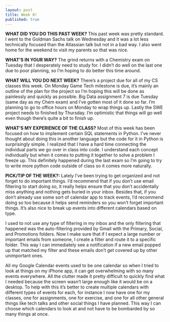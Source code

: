```yaml
---
layout: post
title: Week 8!
published: true
---
```


**WHAT DID YOU DO THIS PAST WEEK?** This past week was pretty standard. I went to the Goldman Sachs talk on Wednesday and it was a lot less technically focused than the Atlassian talk but not in a bad way. I also went home for the weekend to visit my parents so that was nice.

**WHAT'S IN YOUR WAY?** The grind returns with a Chemistry exam on Tuesday that I desperately need to study for. I didn’t do well on the last one due to poor planning, so I’m hoping to do better this time around.

**WHAT WILL YOU DO NEXT WEEK?** There’s a project due for all of my CS classes this week. On Monday Game Tech milestone is due, it’s mainly an outline of the plan for the project so I’m hoping this will be done as painlessly and quickly as possible. Big Data assignment 7 is due Tuesday (same day as my Chem exam) and I’ve gotten most of it done so far. I’m planning to go to office hours on Monday to wrap things up. Lastly the SWE project needs to finished by Thursday. I’m optimistic that things will go well even though there’s quite a bit to finish up.

**WHAT'S MY EXPERIENCE OF THE CLASS?** Most of this week has been focused on how to implement certain SQL statements in Python. I’ve never thought about doing this in another language but the code for it in Python is surprisingly simple. I realized that I have a hard time connecting the individual parts we go over in class into code. I understand each concept individually but when it comes to putting it together to solve a problem I freeze up. This definitely happened during the last exam so I’m going to try to write more python code outside of class so it comes more naturally.

**PICK/TIP OF THE WEEK?:** Lately I’ve been trying to get organized and not forget to do important things. I’d recommend that if you don’t use email filtering to start doing so, it really helps ensure that you don’t accidentally miss anything and nothing gets buried in your inbox. Besides that, if you don’t already use some sort of calendar app to track events, I’d recommend doing so too because it helps send reminders so you won’t forget important things. It’s also nice to break up events into different calendars based on type.

I used to not use any type of filtering in my inbox and the only filtering that happened was the auto-filtering provided by Gmail with the Primary, Social, and Promotions folders. Now I make sure that if I expect a large number or important emails from someone, I create a filter and route it to a specific folder. This way I can immediately see a notification if a new email popped up that matched my filter and these emails don’t get covered up by other unimportant ones. 

All my Google Calendar events used to be one calendar so when I tried to look at things on my iPhone app, it can get overwhelming with so many events everywhere. All the clutter made it pretty difficult to quickly find what I needed because the screen wasn’t large enough like it would be on a desktop. To help with this it’s better to create multiple calendars with different types of events for each, for instance I now have one for my classes, one for assignments, one for exercise, and one for all other general things like tech talks  and other social things I have planned. This way I can choose which calendars to look at and not have to be bombarded by so many things at once.
